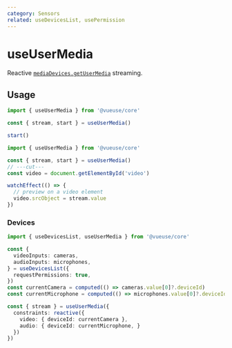 ```yaml
---
category: Sensors
related: useDevicesList, usePermission
---
```


# useUserMedia

Reactive [`mediaDevices.getUserMedia`](https://developer.mozilla.org/en-US/docs/Web/API/MediaDevices/getUserMedia) streaming.

## Usage

```ts twoslash
import { useUserMedia } from '@vueuse/core'

const { stream, start } = useUserMedia()

start()
```

```ts twoslash
import { useUserMedia } from '@vueuse/core'

const { stream, start } = useUserMedia()
// ---cut---
const video = document.getElementById('video')

watchEffect(() => {
  // preview on a video element
  video.srcObject = stream.value
})
```

### Devices

```ts twoslash
import { useDevicesList, useUserMedia } from '@vueuse/core'

const {
  videoInputs: cameras,
  audioInputs: microphones,
} = useDevicesList({
  requestPermissions: true,
})
const currentCamera = computed(() => cameras.value[0]?.deviceId)
const currentMicrophone = computed(() => microphones.value[0]?.deviceId)

const { stream } = useUserMedia({
  constraints: reactive({
    video: { deviceId: currentCamera },
    audio: { deviceId: currentMicrophone, }
  })
})
```

